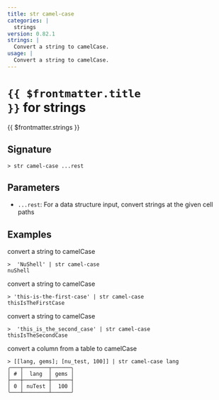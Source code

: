 ```yaml
---
title: str camel-case
categories: |
  strings
version: 0.82.1
strings: |
  Convert a string to camelCase.
usage: |
  Convert a string to camelCase.
---
```


# <code>{{ $frontmatter.title }}</code> for strings

<div class='command-title'>{{ $frontmatter.strings }}</div>

## Signature

```> str camel-case ...rest```

## Parameters

 -  `...rest`: For a data structure input, convert strings at the given cell paths

## Examples

convert a string to camelCase
```shell
>  'NuShell' | str camel-case
nuShell
```

convert a string to camelCase
```shell
> 'this-is-the-first-case' | str camel-case
thisIsTheFirstCase
```

convert a string to camelCase
```shell
>  'this_is_the_second_case' | str camel-case
thisIsTheSecondCase
```

convert a column from a table to camelCase
```shell
> [[lang, gems]; [nu_test, 100]] | str camel-case lang
╭───┬────────┬──────╮
│ # │  lang  │ gems │
├───┼────────┼──────┤
│ 0 │ nuTest │  100 │
╰───┴────────┴──────╯

```
